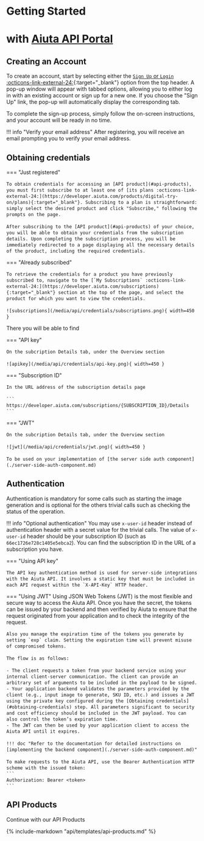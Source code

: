 # Getting Started
<h1 class="md-joint-h1">with <a href='https://developer.aiuta.com/' target='_blank'>Aiuta <b>API Portal</b></a></h1>

## Creating an Account
To create an account, start by selecting either the [`Sign Up` or `Login` :octicons-link-external-24:](https://developer.aiuta.com/products/digital-try-on/documentation){:target="_blank"} option from the top header. A pop-up window will appear with tabbed options, allowing you to either log in with an existing account or sign up for a new one. If you choose the "Sign Up" link, the pop-up will automatically display the corresponding tab.

To complete the sign-up process, simply follow the on-screen instructions, and your account will be ready in no time. 

!!! info "Verify your email address"
    After registering, you will receive an email prompting you to verify your email address.

## Obtaining credentials

=== "Just registered"

    To obtain credentials for accessing an [API product](#api-products), you must first subscribe to at least one of [its plans :octicons-link-external-24:](https://developer.aiuta.com/products/digital-try-on/plans){:target="_blank"}. Subscribing to a plan is straightforward: simply select the desired product and click "Subscribe," following the prompts on the page.

    After subscribing to the [API product](#api-products) of your choice, you will be able to obtain your credentials from the subscription details. Upon completing the subscription process, you will be immediately redirected to a page displaying all the necessary details of the product, including the required credentials.

=== "Already subscribed"
    
    To retrieve the credentials for a product you have previously subscribed to, navigate to the [`My Subscriptions` :octicons-link-external-24:](https://developer.aiuta.com/subscriptions){:target="_blank"} section at the top of the page, and select the product for which you want to view the credentials.

    ![subscriptions](/media/api/credentials/subscriptions.png){ width=450 }

There you will be able to find

=== "API key"

    On the subcription Details tab, under the Overview section

    ![apikey](/media/api/credentials/api-key.png){ width=450 }

=== "Subscription ID"

    In the URL address of the subscription details page

    ```
    https://developer.aiuta.com/subscriptions/{SUBSCRIPTION_ID}/Details
    ```

=== "JWT"

    On the subcription Details tab, under the Overview section

    ![jwt](/media/api/credentials/jwt.png){ width=450 }

    To be used on your implementation of [the server side auth component](./server-side-auth-component.md)


## Authentication

Authentication is mandatory for some calls such as starting the image generation and is optional for the others trivial calls such as checking the status of the operation. 

!!! info "Optional authentication"
    You may use `x-user-id` header instead of authentication header with a secret value for the trivial calls. The value of `x-user-id` header should be your subscription ID (such as `66ec1726e728c1405e5ebca2`). You can find the subscription ID in the URL of a subscription you have.

=== "Using API key"
    
    The API key authentication method is used for server-side integrations with the Aiuta API. It involves a static key that must be included in each API request within the `X-API-Key` HTTP header.

=== "Using JWT"
    Using JSON Web Tokens (JWT) is the most flexible and secure way to access the Aiuta API. Once you have the secret, the tokens can be issued by your backend and then verified by Aiuta to ensure that the request originated from your application and to check the integrity of the request.
    
    Also you manage the expiration time of the tokens you generate by setting `exp` claim. Setting the expiration time will prevent misuse of compromised tokens.
    
    The flow is as follows:
    
    - The client requests a token from your backend service using your internal client-server communication. The client can provide an arbitrary set of arguments to be included in the payload to be signed.
    - Your application backend validates the parameters provided by the client (e.g., input image to generate, SKU ID, etc.) and issues a JWT using the private key configured during the [Obtaining credentials](#obtaining-credentials) step. All parameters significant to security and cost efficiency should be included in the JWT payload. You can also control the token’s expiration time.
    - The JWT can then be used by your application client to access the Aiuta API until it expires.

    !!! doc "Refer to the documentation for detailed instructions on [implementing the backend component](./server-side-auth-component.md)"

    To make requests to the Aiuta API, use the Bearer Authentication HTTP scheme with the issued token:
    ```
    Authorization: Bearer <token>
    ```

## API Products

Continue with our API Products

{% include-markdown "api/templates/api-products.md" %}
